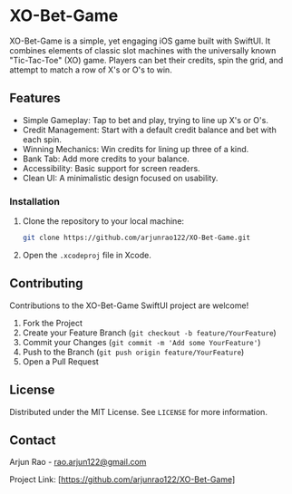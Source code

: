 # XO-Bet-Game

XO-Bet-Game is a simple, yet engaging iOS game built with SwiftUI. It combines elements of classic slot machines with the universally known "Tic-Tac-Toe" (XO) game. Players can bet their credits, spin the grid, and attempt to match a row of X's or O's to win.

## Features

- Simple Gameplay: Tap to bet and play, trying to line up X's or O's.
- Credit Management: Start with a default credit balance and bet with each spin.
- Winning Mechanics: Win credits for lining up three of a kind.
- Bank Tab: Add more credits to your balance.
- Accessibility: Basic support for screen readers.
- Clean UI: A minimalistic design focused on usability.

### Installation

1. Clone the repository to your local machine:
    ```sh
    git clone https://github.com/arjunrao122/XO-Bet-Game.git
    ```
2. Open the `.xcodeproj` file in Xcode.

## Contributing

Contributions to the XO-Bet-Game SwiftUI project are welcome!

1. Fork the Project
2. Create your Feature Branch (`git checkout -b feature/YourFeature`)
3. Commit your Changes (`git commit -m 'Add some YourFeature'`)
4. Push to the Branch (`git push origin feature/YourFeature`)
5. Open a Pull Request

## License

Distributed under the MIT License. See `LICENSE` for more information.

## Contact

Arjun Rao - rao.arjun122@gmail.com

Project Link: [https://github.com/arjunrao122/XO-Bet-Game]
